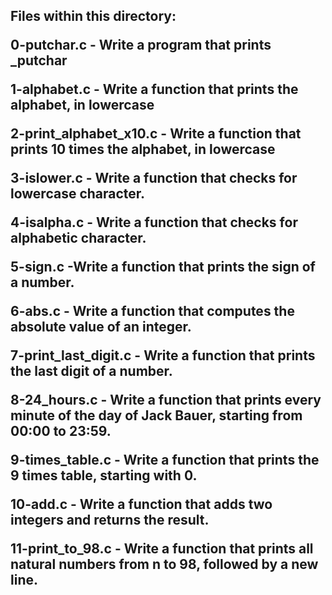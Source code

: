 <h2>Files within this directory:

0-putchar.c - Write a program that prints _putchar

1-alphabet.c - Write a function that prints the alphabet, in lowercase

2-print_alphabet_x10.c - Write a function that prints 10 times the alphabet, in lowercase

3-islower.c - Write a function that checks for lowercase character.

4-isalpha.c - Write a function that checks for alphabetic character.

5-sign.c -Write a function that prints the sign of a number.

6-abs.c - Write a function that computes the absolute value of an integer.

7-print_last_digit.c - Write a function that prints the last digit of a number.

8-24_hours.c - Write a function that prints every minute of the day of Jack Bauer, starting from 00:00 to 23:59.

9-times_table.c - Write a function that prints the 9 times table, starting with 0.

10-add.c - Write a function that adds two integers and returns the result.
 
11-print_to_98.c - Write a function that prints all natural numbers from n to 98, followed by a new line.
